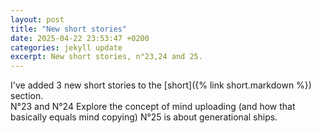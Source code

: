 ```yaml
---
layout: post
title: "New short stories"
date: 2025-04-22 23:53:47 +0200
categories: jekyll update
excerpt: New short stories, n°23,24 and 25.
---
```


I've added 3 new short stories to the [short]({% link short.markdown %}) section.<br>
N°23 and N°24 Explore the concept of mind uploading (and how that basically equals mind copying)
N°25 is about generational ships.
